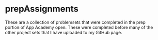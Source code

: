 # prepAssignments
These are a collection of problemsets that were completed in the prep portion of App Academy open. These were completed before many of the other project sets that I have uploaded to my GitHub page.
